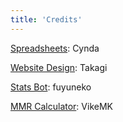 ```yaml
---
title: 'Credits'
---
```


[Spreadsheets](https://docs.google.com/spreadsheets/d/1IPGK_kCgdqSLwcFjzgeLsRW7qV3MLCgcSBABdZHtK4o/edit?usp=sharing): Cynda

[Website Design](https://150cc-lounge.glitch.me): Takagi

[Stats Bot](https://discord.com/oauth2/authorize?client_id=743532508343304242&permissions=8192&scope=bot): fuyuneko

[MMR Calculator](https://vikemk.github.io/Lounge-MMR-Calculator/): VikeMK